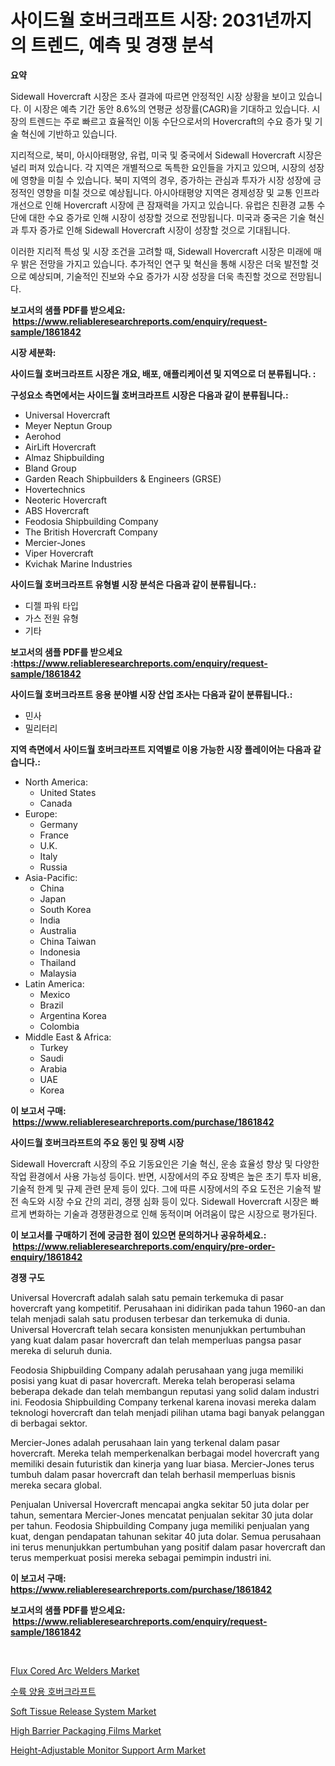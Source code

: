 <p><h1>사이드월 호버크래프트 시장: 2031년까지의 트렌드, 예측 및 경쟁 분석</h1></p><p><strong>요약</strong></p>
<p><p>Sidewall Hovercraft 시장은 조사 결과에 따르면 안정적인 시장 상황을 보이고 있습니다. 이 시장은 예측 기간 동안 8.6%의 연평균 성장률(CAGR)을 기대하고 있습니다. 시장의 트렌드는 주로 빠르고 효율적인 이동 수단으로서의 Hovercraft의 수요 증가 및 기술 혁신에 기반하고 있습니다.</p><p>지리적으로, 북미, 아시아태평양, 유럽, 미국 및 중국에서 Sidewall Hovercraft 시장은 널리 퍼져 있습니다. 각 지역은 개별적으로 독특한 요인들을 가지고 있으며, 시장의 성장에 영향을 미칠 수 있습니다. 북미 지역의 경우, 증가하는 관심과 투자가 시장 성장에 긍정적인 영향을 미칠 것으로 예상됩니다. 아시아태평양 지역은 경제성장 및 교통 인프라 개선으로 인해 Hovercraft 시장에 큰 잠재력을 가지고 있습니다. 유럽은 친환경 교통 수단에 대한 수요 증가로 인해 시장이 성장할 것으로 전망됩니다. 미국과 중국은 기술 혁신과 투자 증가로 인해 Sidewall Hovercraft 시장이 성장할 것으로 기대됩니다.</p><p>이러한 지리적 특성 및 시장 조건을 고려할 때, Sidewall Hovercraft 시장은 미래에 매우 밝은 전망을 가지고 있습니다. 추가적인 연구 및 혁신을 통해 시장은 더욱 발전할 것으로 예상되며, 기술적인 진보와 수요 증가가 시장 성장을 더욱 촉진할 것으로 전망됩니다.</p></p>
<p><strong>보고서의 샘플 PDF를 받으세요: &nbsp;<a href="https://www.reliableresearchreports.com/enquiry/request-sample/1861842">https://www.reliableresearchreports.com/enquiry/request-sample/1861842</a></strong></p>
<p><strong>시장 세분화:</strong></p>
<p><strong> 사이드월 호버크라프트 시장은 개요, 배포, 애플리케이션 및 지역으로 더 분류됩니다. :</strong></p>
<p><strong>구성요소 측면에서는 사이드월 호버크라프트 시장은 다음과 같이 분류됩니다.:</strong></p>
<p><ul><li>Universal Hovercraft</li><li>Meyer Neptun Group</li><li>Aerohod</li><li>AirLift Hovercraft</li><li>Almaz Shipbuilding</li><li>Bland Group</li><li>Garden Reach Shipbuilders & Engineers (GRSE)</li><li>Hovertechnics</li><li>Neoteric Hovercraft</li><li>ABS Hovercraft</li><li>Feodosia Shipbuilding Company</li><li>The British Hovercraft Company</li><li>Mercier-Jones</li><li>Viper Hovercraft</li><li>Kvichak Marine Industries</li></ul></p>
<p><strong> 사이드월 호버크라프트 유형별 시장 분석은 다음과 같이 분류됩니다.:</strong></p>
<p><ul><li>디젤 파워 타입</li><li>가스 전원 유형</li><li>기타</li></ul></p>
<p><strong>보고서의 샘플 PDF를 받으세요 :<a href="https://www.reliableresearchreports.com/enquiry/request-sample/1861842">https://www.reliableresearchreports.com/enquiry/request-sample/1861842</a></strong></p>
<p><strong> 사이드월 호버크라프트 응용 분야별 시장 산업 조사는 다음과 같이 분류됩니다.:</strong></p>
<p><ul><li>민사</li><li>밀리터리</li></ul></p>
<p><strong>지역 측면에서 사이드월 호버크라프트 지역별로 이용 가능한 시장 플레이어는 다음과 같습니다.:</strong></p>
<p><ul>
    <li>
        North America:
        <ul>
            <li>United States</li>
            <li>Canada</li>
        </ul>
    </li>
    <li>
        Europe:
        <ul>
            <li>Germany</li>
            <li>France</li>
            <li>U.K.</li>
            <li>Italy</li>
            <li>Russia</li>
        </ul>
    </li>
    <li>
        Asia-Pacific:
        <ul>
            <li>China</li>
            <li>Japan</li>
            <li>South Korea</li>
            <li>India</li>
            <li>Australia</li>
            <li>China Taiwan</li>
            <li>Indonesia</li>
            <li>Thailand</li>
            <li>Malaysia</li>
        </ul>
    </li>
    <li>
        Latin America:
        <ul>
            <li>Mexico</li>
            <li>Brazil</li>
            <li>Argentina Korea</li>
            <li>Colombia</li>
        </ul>
    </li>
    <li>
        Middle East & Africa:
        <ul>
            <li>Turkey</li>
            <li>Saudi</li>
            <li>Arabia</li>
            <li>UAE</li>
            <li>Korea</li>
        </ul>
    </li>
    </ul></p>
<p><strong>이 보고서 구매: &nbsp;<a href="https://www.reliableresearchreports.com/purchase/1861842">https://www.reliableresearchreports.com/purchase/1861842</a></strong></p>
<p><strong>사이드월 호버크라프트의 주요 동인 및 장벽 시장</strong></p>
<p><p>Sidewall Hovercraft 시장의 주요 기동요인은 기술 혁신, 운송 효율성 향상 및 다양한 작업 환경에서 사용 가능성 등이다. 반면, 시장에서의 주요 장벽은 높은 초기 투자 비용, 기술적 한계 및 규제 관련 문제 등이 있다. 그에 따른 시장에서의 주요 도전은 기술적 발전 속도와 시장 수요 간의 괴리, 경쟁 심화 등이 있다. Sidewall Hovercraft 시장은 빠르게 변화하는 기술과 경쟁환경으로 인해 동적이며 어려움이 많은 시장으로 평가된다.</p></p>
<p><strong>이 보고서를 구매하기 전에 궁금한 점이 있으면 문의하거나 공유하세요.: &nbsp;<a href="https://www.reliableresearchreports.com/enquiry/pre-order-enquiry/1861842">https://www.reliableresearchreports.com/enquiry/pre-order-enquiry/1861842</a></strong></p>
<p><strong>경쟁 구도</strong></p>
<p><p>Universal Hovercraft adalah salah satu pemain terkemuka di pasar hovercraft yang kompetitif. Perusahaan ini didirikan pada tahun 1960-an dan telah menjadi salah satu produsen terbesar dan terkemuka di dunia. Universal Hovercraft telah secara konsisten menunjukkan pertumbuhan yang kuat dalam pasar hovercraft dan telah memperluas pangsa pasar mereka di seluruh dunia.</p><p>Feodosia Shipbuilding Company adalah perusahaan yang juga memiliki posisi yang kuat di pasar hovercraft. Mereka telah beroperasi selama beberapa dekade dan telah membangun reputasi yang solid dalam industri ini. Feodosia Shipbuilding Company terkenal karena inovasi mereka dalam teknologi hovercraft dan telah menjadi pilihan utama bagi banyak pelanggan di berbagai sektor.</p><p>Mercier-Jones adalah perusahaan lain yang terkenal dalam pasar hovercraft. Mereka telah memperkenalkan berbagai model hovercraft yang memiliki desain futuristik dan kinerja yang luar biasa. Mercier-Jones terus tumbuh dalam pasar hovercraft dan telah berhasil memperluas bisnis mereka secara global.</p><p>Penjualan Universal Hovercraft mencapai angka sekitar 50 juta dolar per tahun, sementara Mercier-Jones mencatat penjualan sekitar 30 juta dolar per tahun. Feodosia Shipbuilding Company juga memiliki penjualan yang kuat, dengan pendapatan tahunan sekitar 40 juta dolar. Semua perusahaan ini terus menunjukkan pertumbuhan yang positif dalam pasar hovercraft dan terus memperkuat posisi mereka sebagai pemimpin industri ini.</p></p>
<p><strong>이 보고서 구매: &nbsp; <a href="https://www.reliableresearchreports.com/purchase/1861842">https://www.reliableresearchreports.com/purchase/1861842</a></strong></p>
<p><strong>보고서의 샘플 PDF를 받으세요: &nbsp;<a href="https://www.reliableresearchreports.com/enquiry/request-sample/1861842">https://www.reliableresearchreports.com/enquiry/request-sample/1861842</a></strong><strong></strong></p>
<p>&nbsp;</p>
<p><p><a href="https://issuu.com/reportprime-2/docs/flux-cored-arc-welders-market-size-2030.pptx">Flux Cored Arc Welders Market</a></p><p><a href="https://github.com/nuekbpymrrz5/Market-Research-Report-List-1/blob/main/5302301191497.md">수륙 양용 호버크라프트</a></p><p><a href="https://automatic-knee-4c7.notion.site/Soft-Tissue-Release-System-Market-Research-Report-The-Key-To-Successful-Business-Strategy-Forecaste-8788389fe57f4d5795fe214fd20d692a">Soft Tissue Release System Market</a></p><p><a href="https://github.com/yoshih12/Market-Research-Report-List-2/blob/main/high-barrier-packaging-films-market.md">High Barrier Packaging Films Market</a></p><p><a href="https://view.publitas.com/reportprime-1/height-adjustable-monitor-support-arm-market-size-evaluating-its-market-trends-growth-and-projections-2023-2030/">Height-Adjustable Monitor Support Arm Market</a></p></p>